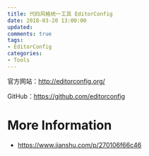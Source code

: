 ```yaml
---
title: 代码风格统一工具 EditorConfig
date: 2018-03-20 13:00:00
updated:
comments: true
tags:
- EditorConfig
categories:
- Tools
---
```


官方网站：http://editorconfig.org/

GitHub：https://github.com/editorconfig

<!--more-->

# More Information

* https://www.jianshu.com/p/270106f66c46
